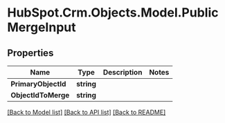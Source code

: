 # HubSpot.Crm.Objects.Model.PublicMergeInput

## Properties

Name | Type | Description | Notes
------------ | ------------- | ------------- | -------------
**PrimaryObjectId** | **string** |  | 
**ObjectIdToMerge** | **string** |  | 

[[Back to Model list]](../README.md#documentation-for-models) [[Back to API list]](../README.md#documentation-for-api-endpoints) [[Back to README]](../README.md)

